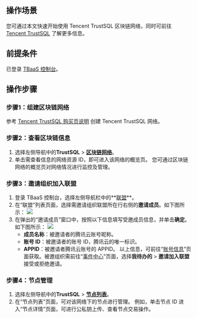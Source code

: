 ## 操作场景
您可通过本文快速开始使用 Tencent TrustSQL 区块链网络，同时可前往 [Tencent TrustSQL](https://cloud.tencent.com/document/product/663/38487) 了解更多信息。

## 前提条件
已登录 [TBaaS 控制台](https://console.cloud.tencent.com/tbaas)。


## 操作步骤
### 步骤1：组建区块链网络
参考 [Tencent TrustSQL 购买页说明](https://cloud.tencent.com/document/product/663/38271) 创建 Tencent TrustSQL 网络。
 
### 步骤2：查看区块链信息
1. 选择左侧导航中的**TrustSQL** > **[区块链网络](https://console.cloud.tencent.com/tbaas/trustsql/deploy)**。
2. 单击需查看信息的网络资源 ID，即可进入该网络的概览页。
您可通过区块链网络的概览页对网络情况进行监控及管理。

### 步骤3：邀请组织加入联盟
1. 登录 TBaaS 控制台，选择左侧导航栏中的**[联盟](https://console.cloud.tencent.com/tbaas/alliance)**。
2. 在“联盟”列表页面，选择需邀请组织联盟所在行右侧的**邀请成员**。如下图所示： 
![](https://main.qcloudimg.com/raw/06d6f4bf24f995873958fc1ef3354ca9.png)
3. 在弹出的“邀请成员”窗口中，按照以下信息填写受邀成员信息，并单击**确定**。如下图所示： 
![](https://main.qcloudimg.com/raw/a501920eafa120f426d9fd8cea6e6475.png)
	- **成员名称**：被邀请者的腾讯云账号昵称。
	- **账号 ID**：被邀请者的账号 ID，腾讯云的唯一标识。
	- **APPID**：被邀请者腾讯云账号的 APPID。
以上信息，可前往“[账号信息](https://console.cloud.tencent.com/developer)”页面获取。被邀组织需前往“[事件中心](https://console.cloud.tencent.com/tbaas/event)”页面，选择**我待办的** > **邀请加入联盟**接受或拒绝邀请。

### 步骤4：节点管理
1. 选择左侧导航中的**TrustSQL** > **[节点列表](https://console.cloud.tencent.com/tbaas/trustsql/peer)**。
2. 在“节点列表”页面，可对该网络下的节点进行管理。
例如，单击节点 ID 进入“节点详情”页面，可进行公私钥上传、查看节点交易操作。
